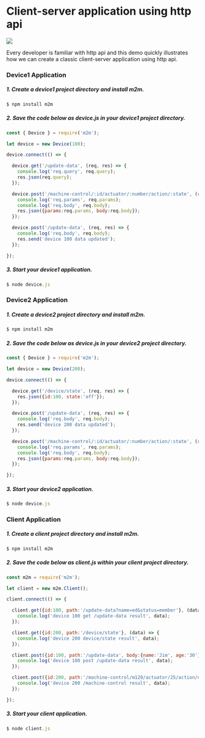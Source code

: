 # Client-server application using http api

![](https://raw.githubusercontent.com/EdoLabs/src2/master/quicktour4.svg?sanitize=true)
[](quicktour.svg)

Every developer is familiar with http api and this demo quickly illustrates how we can create a classic client-server application using http api.


### Device1 Application

##### 1. Create a device1 project directory and install m2m.
```js
$ npm install m2m
```
##### 2. Save the code below as device.js in your device1 project directory.

```js
const { Device } = require('m2m');

let device = new Device(100);

device.connect(() => {

  device.get('/update-data', (req, res) => {
    console.log('req.query', req.query);
    res.json(req.query);
  });

  device.post('/machine-control/:id/actuator/:number/action/:state', (req, res) => {
    console.log('req.params', req.params);
    console.log('req.body', req.body);
    res.json({params:req.params, body:req.body});
  });

  device.post('/update-data', (req, res) => {
    console.log('req.body', req.body);
    res.send('device 100 data updated');
  });

});
```
##### 3. Start your device1 application.
```js
$ node device.js
```
### Device2 Application

##### 1. Create a device2 project directory and install m2m.
```js
$ npm install m2m
```
##### 2. Save the code below as device.js in your device2 project directory.

```js
const { Device } = require('m2m');

let device = new Device(200);

device.connect(() => {

  device.get('/device/state', (req, res) => {
    res.json({id:100, state:'off'});
  });

  device.post('/update-data', (req, res) => {
    console.log('req.body', req.body);
    res.send('device 200 data updated');
  });

  device.post('/machine-control/:id/actuator/:number/action/:state', (req, res) => {
    console.log('req.params', req.params);
    console.log('req.body', req.body);
    res.json({params:req.params, body:req.body});
  });

});
```
##### 3. Start your device2 application.
```js
$ node device.js
```

### Client Application

##### 1. Create a client project directory and install m2m.

```js
$ npm install m2m
```

##### 2. Save the code below as client.js within your client project directory.

```js
const m2m = require('m2m');

let client = new m2m.Client();

client.connect(() => {

  client.get({id:100, path:'/update-data?name=ed&status=member'}, (data) => {
    console.log('device 100 get /update-data result', data); 
  });

  client.get({id:200, path:'/device/state'}, (data) => {
    console.log('device 200 device/state result', data); 
  });

  client.post({id:100, path:'/update-data', body:{name:'Jim', age:'30'}}, (data) => {
    console.log('device 100 post /update-data result', data); 
  });

  client.post({id:200, path:'/machine-control/m120/actuator/25/action/on', body:{id:200, state:'true'}}, (data) => {
    console.log('device 200 /machine-control result', data);
  });

});
```

##### 3. Start your client application.
```js
$ node client.js
```
